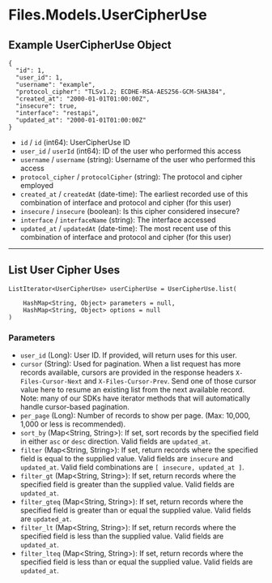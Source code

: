 # Files.Models.UserCipherUse

## Example UserCipherUse Object

```
{
  "id": 1,
  "user_id": 1,
  "username": "example",
  "protocol_cipher": "TLSv1.2; ECDHE-RSA-AES256-GCM-SHA384",
  "created_at": "2000-01-01T01:00:00Z",
  "insecure": true,
  "interface": "restapi",
  "updated_at": "2000-01-01T01:00:00Z"
}
```

* `id` / `id`  (int64): UserCipherUse ID
* `user_id` / `userId`  (int64): ID of the user who performed this access
* `username` / `username`  (string): Username of the user who performed this access
* `protocol_cipher` / `protocolCipher`  (string): The protocol and cipher employed
* `created_at` / `createdAt`  (date-time): The earliest recorded use of this combination of interface and protocol and cipher (for this user)
* `insecure` / `insecure`  (boolean): Is this cipher considered insecure?
* `interface` / `interfaceName`  (string): The interface accessed
* `updated_at` / `updatedAt`  (date-time): The most recent use of this combination of interface and protocol and cipher (for this user)


---

## List User Cipher Uses

```
ListIterator<UserCipherUse> userCipherUse = UserCipherUse.list(
    
    HashMap<String, Object> parameters = null,
    HashMap<String, Object> options = null
)
```

### Parameters

* `user_id` (Long): User ID. If provided, will return uses for this user.
* `cursor` (String): Used for pagination.  When a list request has more records available, cursors are provided in the response headers `X-Files-Cursor-Next` and `X-Files-Cursor-Prev`.  Send one of those cursor value here to resume an existing list from the next available record.  Note: many of our SDKs have iterator methods that will automatically handle cursor-based pagination.
* `per_page` (Long): Number of records to show per page.  (Max: 10,000, 1,000 or less is recommended).
* `sort_by` (Map<String, String>): If set, sort records by the specified field in either `asc` or `desc` direction. Valid fields are `updated_at`.
* `filter` (Map<String, String>): If set, return records where the specified field is equal to the supplied value. Valid fields are `insecure` and `updated_at`. Valid field combinations are `[ insecure, updated_at ]`.
* `filter_gt` (Map<String, String>): If set, return records where the specified field is greater than the supplied value. Valid fields are `updated_at`.
* `filter_gteq` (Map<String, String>): If set, return records where the specified field is greater than or equal the supplied value. Valid fields are `updated_at`.
* `filter_lt` (Map<String, String>): If set, return records where the specified field is less than the supplied value. Valid fields are `updated_at`.
* `filter_lteq` (Map<String, String>): If set, return records where the specified field is less than or equal the supplied value. Valid fields are `updated_at`.
